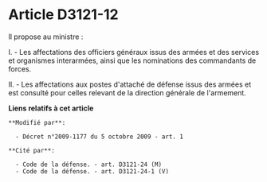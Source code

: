 # Article D3121-12

Il propose au ministre : 

I. - Les affectations des officiers généraux issus des armées et des services et organismes interarmées, ainsi que les
nominations des commandants de forces. 

II. - Les affectations aux postes d'attaché de défense issus des armées et est consulté pour celles relevant de la direction
générale de l'armement.

**Liens relatifs à cet article**

	**Modifié par**:

	  - Décret n°2009-1177 du 5 octobre 2009 - art. 1

	**Cité par**:

	  - Code de la défense. - art. D3121-24 (M)
	  - Code de la défense. - art. D3121-24-1 (V)
